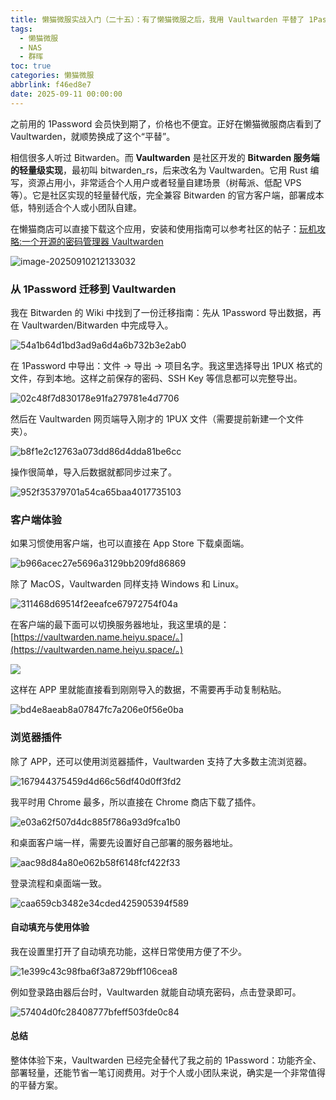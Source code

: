 ```yaml
---
title: 懒猫微服实战入门（二十五）：有了懒猫微服之后，我用 Vaultwarden 平替了 1Password订阅，附送迁移方案
tags:
  - 懒猫微服
  - NAS
  - 群晖
toc: true
categories: 懒猫微服
abbrlink: f46ed8e7
date: 2025-09-11 00:00:00
---
```


之前用的 1Password 会员快到期了，价格也不便宜。正好在懒猫微服商店看到了 Vaultwarden，就顺势换成了这个“平替”。

相信很多人听过 Bitwarden。而 **Vaultwarden** 是社区开发的 **Bitwarden 服务端的轻量级实现**，最初叫 bitwarden_rs，后来改名为 Vaultwarden。它用 Rust 编写，资源占用小，非常适合个人用户或者轻量自建场景（树莓派、低配 VPS 等）。它是社区实现的轻量替代版，完全兼容 Bitwarden 的官方客户端，部署成本低，特别适合个人或小团队自建。

在懒猫商店可以直接下载这个应用，安装和使用指南可以参考社区的帖子：[玩机攻略:一个开源的密码管理器 Vaultwarden](https://lazycat.cloud/playground/guideline/489)

![image-20250910212133032](https://raw.githubusercontent.com/cloudsmithy/picgo-imh/master/image-20250910212133032.png)

### 从 1Password 迁移到 Vaultwarden

我在 Bitwarden 的 Wiki 中找到了一份迁移指南：先从 1Password 导出数据，再在 Vaultwarden/Bitwarden 中完成导入。

![54a1b64d1bd3ad9a6d4a6b732b3e2ab0](https://raw.githubusercontent.com/cloudsmithy/picgo-imh/master/54a1b64d1bd3ad9a6d4a6b732b3e2ab0.png)

在 1Password 中导出：文件 -> 导出 -> 项目名字。我这里选择导出 1PUX 格式的文件，存到本地。这样之前保存的密码、SSH Key 等信息都可以完整导出。

![02c48f7d830178e91fa279781e4d7706](https://raw.githubusercontent.com/cloudsmithy/picgo-imh/master/02c48f7d830178e91fa279781e4d7706.png)

然后在 Vaultwarden 网页端导入刚才的 1PUX 文件（需要提前新建一个文件夹）。

![b8f1e2c12763a073dd86d4dda81be6cc](https://raw.githubusercontent.com/cloudsmithy/picgo-imh/master/b8f1e2c12763a073dd86d4dda81be6cc.png)

操作很简单，导入后数据就都同步过来了。

![952f35379701a54ca65baa4017735103](https://raw.githubusercontent.com/cloudsmithy/picgo-imh/master/952f35379701a54ca65baa4017735103.png)

### 客户端体验

如果习惯使用客户端，也可以直接在 App Store 下载桌面端。

![b966acec27e5696a3129bb209fd86869](https://raw.githubusercontent.com/cloudsmithy/picgo-imh/master/b966acec27e5696a3129bb209fd86869.png)

除了 MacOS，Vaultwarden 同样支持 Windows 和 Linux。

![311468d69514f2eeafce67972754f04a](https://raw.githubusercontent.com/cloudsmithy/picgo-imh/master/311468d69514f2eeafce67972754f04a.png)

在客户端的最下面可以切换服务器地址，我这里填的是：[https://vaultwarden.name.heiyu.space/。](https://vaultwarden.name.heiyu.space/。)

![](https://raw.githubusercontent.com/cloudsmithy/picgo-imh/master/4da0edd328dba11e840521d7db6b6a98.png)

这样在 APP 里就能直接看到刚刚导入的数据，不需要再手动复制粘贴。

![bd4e8aeab8a07847fc7a206e0f56e0ba](https://raw.githubusercontent.com/cloudsmithy/picgo-imh/master/bd4e8aeab8a07847fc7a206e0f56e0ba.png)

### 浏览器插件

除了 APP，还可以使用浏览器插件，Vaultwarden 支持了大多数主流浏览器。

![167944375459d4d66c56df40d0ff3fd2](https://raw.githubusercontent.com/cloudsmithy/picgo-imh/master/167944375459d4d66c56df40d0ff3fd2.png)

我平时用 Chrome 最多，所以直接在 Chrome 商店下载了插件。

![e03a62f507d4dc885f786a93d9fca1b0](https://raw.githubusercontent.com/cloudsmithy/picgo-imh/master/e03a62f507d4dc885f786a93d9fca1b0.png)

和桌面客户端一样，需要先设置好自己部署的服务器地址。

![aac98d84a80e062b58f6148fcf422f33](https://raw.githubusercontent.com/cloudsmithy/picgo-imh/master/aac98d84a80e062b58f6148fcf422f33.png)

登录流程和桌面端一致。

![caa659cb3482e34cded425905394f589](https://raw.githubusercontent.com/cloudsmithy/picgo-imh/master/caa659cb3482e34cded425905394f589.png)

#### 自动填充与使用体验

我在设置里打开了自动填充功能，这样日常使用方便了不少。

![1e399c43c98fba6f3a8729bff106cea8](https://raw.githubusercontent.com/cloudsmithy/picgo-imh/master/1e399c43c98fba6f3a8729bff106cea8.png)

例如登录路由器后台时，Vaultwarden 就能自动填充密码，点击登录即可。

![57404d0fc28408777bfeff503fde0c84](https://raw.githubusercontent.com/cloudsmithy/picgo-imh/master/57404d0fc28408777bfeff503fde0c84.png)

#### 总结

整体体验下来，Vaultwarden 已经完全替代了我之前的 1Password：功能齐全、部署轻量，还能节省一笔订阅费用。对于个人或小团队来说，确实是一个非常值得的平替方案。
